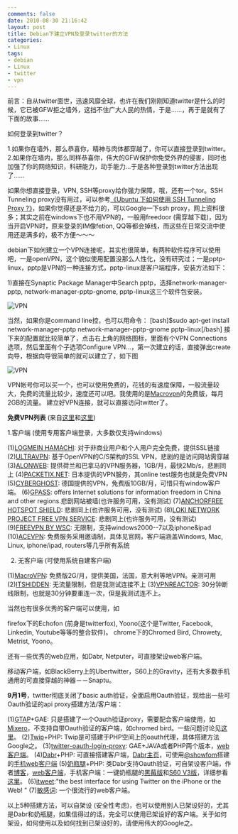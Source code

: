 ```yaml
---
comments: false
date: 2010-08-30 21:16:42
layout: post
title: Debian下建立VPN及登录twitter的方法
categories:
- Linux
tags:
- debian
- Linux
- twitter
- vpn
---
```


前言：自从twitter面世，迅速风靡全球，也许在我们刚刚知道twitter是什么的时候，它已被GFW拒之墙外，这挡不住广大人民的热情，于是......，再于是就有了下面的故事......

如何登录到twitter？

1.如果你在墙外，那么恭喜你，精神与肉体都穿越了，你可以直接登录到twitter。
2.如果你在墙内，那么同样恭喜你，伟大的GFW保护你免受外界的侵害，同时也加强了你的网络知识，科研能力，动手能力...于是各种登录到twitter方法出现了......
<!-- more -->
如果你想直接登录，VPN, SSH等proxy给你强力保障，哦，还有一个tor。SSH Tunneling proxy没有用过，可以参考[《Ubuntu 下如何使用 SSH Tunneling Proxy ?》](http://wiki.wowubuntu.com/blog/ubuntu_ssh_tunneling)，如果你觉得还是不给力的，可以Google一下ssh proxy，网上资料很多；其实之前在windows下也不用VPN的，一般用freedoor (需穿越下载)，因为当开启VPN时，原来登录的IM像fetion, QQ等都会掉线，而这些在日常交流中使用还是满多的，极不方便～～～

debian下如何建立一个VPN连接呢，其实也很简单，有两种软件程序可以使用吧，一是openVPN，这个貌似使用配置没那么人性化，没有研究过；一是pptp-linux，pptp是VPN的一种连接方式，pptp-linux是客户端程序，安装方法如下：

1)直接在Synaptic Package Manager中Search pptp，选择network-manager-pptp, network-manager-pptp-gnome, pptp-linux这三个软件包安装。

![VPN](http://farm5.static.flickr.com/4121/4937917136_ceb6c16aee.jpg)

当然，如果你是command line控，也可以用命令：
[bash]$sudo apt-get install network-manager-pptp network-manager-pptp-gnome pptp-linux[/bash]
接下来的配置就比较简单了，点击右上角的网络图标，里面有个VPN Connections选项，然后里面有个子选项Configure VPN...，第一次建立的话，直接弹出create向导，根据向导很简单的就可以建立了，如下图

![VPN](http://farm5.static.flickr.com/4114/4941444276_fb438ba419.jpg)

VPN帐号你可以买一个，也可以使用免费的，花钱的有速度保障，一般流量较大，免费的流量比较少，速度还可以吧。我使用的是[Macrovpn](http://macrovpn.com/)的免费版，每月2GB的流量。
建立好VPN连接，就可以直接访问twitter了。

**免费VPN列表** (来自[这里](http://www.avinashtech.com/internet/15-best-free-vpn-for-secure-anonymous-surfing/)和[这里](http://techpp.com/2009/07/09/top-5-free-vpn-clients/))

1.客户端 (使用专用客户端登录，大多数仅支持windows)

(1)[LOGMEIN HAMACHI](https://secure.logmein.com/US/products/hamachi2/default.aspx): 对于非商业用户和个人用户完全免费，提供SSL链接
(2)[ULTRAVPN](https://www.ultravpn.fr/): 基于OpenVPN的C/S架构的SSL VPN，悲剧的是访问网站需穿越
(3)[ALONWEB](http://alonweb.com/): 提供荷兰和巴拿马的VPN服务器，1GB/月，最快2Mb/s，悲剧同上
(4)[PACKETIX.NET](http://www.packetix.net/en/): 日本提供的VPN服务，其online test服务也就是免费VPN
(5)[CYBERGHOST](http://www.cyberghostvpn.com/files/download.php): 德国提供的VPN，免费版10GB/月，可惜只有window客户端。
(6)[GPASS](http://gpass1.com/gpass/): offers Internet solutions for information freedom in China and other regions.悲剧网站被墙(也许服务可用，没有测试)
(7)[ANCHORFREE HOTSPOT SHIELD](http://www.hotspotshield.com/): 悲剧同上(也许服务可用，没有测试)
(8)[LOKI NETWORK PROJECT FREE VPN SERVICE](http://www.projectloki.com/): 悲剧同上(也许服务可用，没有测试)
(9)[FREEVPN BY WSC](http://thefreevpn.com/): 无限制，支持windows2000--7以及iphone&ipad
(10)[ACEVPN](http://www.acevpn.com/): 免费服务采用邀请制，具体见官网，客户端涵盖Windows, Mac, Linux, iphone/ipad, routers等几乎所有系统

2. 无客户端 (可使用系统自建客户端)

(1)[MacroVPN](http://www.macrovpn.com): 免费版2G/月，提供美国，法国，意大利等地VPN。亲测可用
(2)[ITSHIDDEN](http://itshidden.com/): 无流量限制，但是我测试连接不上
(3)[VPNREACTOR](https://www.vpnreactor.com/): 30分钟断线限制，也就是30分钟要重连一次，但是我测试连不上。

当然也有很多优秀的客户端可以使用，如

firefox下的Echofon (前身是twitterfox), Yoono(这个是Twitter, Facebook, Linkedin, Youtube等等的整合软件)。
chrome下的Chromed Bird, Chrowety, Metrist, Yoono。

还有一些优秀的web应用，如Dabr, Netputer，可直接架设web客户端。

移动客户端，如BlackBerry上的Ubertwitter，S60上的Gravity，还有大多数手机通用的可直接穿越的神器－－Snaptu。

**9月1号**，twitter彻底关闭了basic auth验证，全面启用Oauth验证，现给出一些可Oauth验证的api proxy搭建方法/客户端：

(1)[GTAP](http://code.google.com/p/gtap/)+GAE: 只是搭建了一个Oauth验证proxy，需要配合客户端使用，如[Mixero](http://www.mixero.com/)，不支持自带Oauth验证的客户端，如chromed bird。一些问题讨论见[这里](http://code.google.com/p/gtap/issues/list)。
(2)[Twip](http://code.google.com/p/twip/)+PHP: Twip是可搭建于PHP空间上的oauth代理，具体搭建方法Google之。
(3)[twitter-oauth-login-proxy](http://code.google.com/p/twitter-oauth-login-proxy/): GAE+JAVA或者PHP两个版本，[web客户端](http://twitterlab.info/t/login.php)。
(4)[Dabr](http://code.google.com/p/dabr/)+PHP: 可直接搭建客户端，[Dabr主页](http://dabr.co.uk/)，可使用[@showfom](http://twitter.com/showfom)搭建的[手机web客户端](http://dabr.in/)
(5)[奶瓶腿](http://code.google.com/p/netputweets/)+PHP: 类Dabr支持Oauth验证，可自架设客户端，作者[博客](http://orzdream.com/)，[web客户端](https://t.orzdream.com/)，手机客户端：一键奶瓶腿的[黑莓版](http://www.berryon.com/blackberry/972.htm)和[S60 V3版](http://dang.yo2.cn/archives/639808)，详细参看[这里](http://orzdream.com/2009/08/netputweets-source/)。
(6)[itweet](http://itweet.net/):"the best interface for using Twitter on the iPhone or the Web! "
(7)[敏感词](https://tuite.im/): 一个很流行的web客户端。

以上5种搭建方法，可以自架设 (安全性考虑)，也可以使用别人已架设好的，尤其是Dabr和奶瓶腿，如果信得过的话，完全可以使用已架设好的客户端。关于如何架设，如何使用以及如何找到已架设好的，请使用伟大的Google之。
